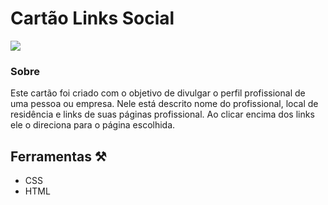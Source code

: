 # Cartão Links Social

<img src="./images/tela.gif"/>



### Sobre

 Este cartão foi criado com o objetivo de divulgar o perfil profissional de uma pessoa ou empresa.
 Nele está descrito nome do profissional, local de residência e links de suas páginas profissional. Ao clicar encima dos links ele o direciona para o página escolhida.


## Ferramentas ⚒️
- CSS
- HTML
